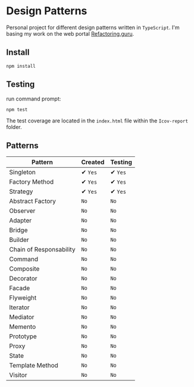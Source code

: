 # Design Patterns 
Personal project for different design patterns written in `TypeScript`.
I'm basing my work on the web portal [Refactoring.guru](https://refactoring.guru/es/design-patterns).

## Install

```shell
npm install
```

## Testing
run command prompt:
```shell
npm test
```
The test coverage are located in the `index.html` file within the `Icov-report` folder. 

## Patterns

| Pattern | Created | Testing |
|---------|---------|---------|
| Singleton | ✔ `Yes` | ✔ `Yes` |
| Factory Method | ✔ `Yes` | ✔ `Yes` |
| Strategy | ✔ `Yes` | ✔ `Yes` |
| Abstract Factory | `No` | `No` |
| Observer | `No` | `No` |
| Adapter | `No` | `No` |
| Bridge | `No` | `No` |
| Builder | `No` | `No` |
| Chain of Responsability | `No` | `No` |
| Command | `No` | `No` |
| Composite | `No` | `No` |
| Decorator | `No` | `No` |
| Facade | `No` | `No` |
| Flyweight | `No` | `No` |
| Iterator | `No` | `No` |
| Mediator | `No` | `No` |
| Memento | `No` | `No` |
| Prototype | `No` | `No` |
| Proxy | `No` | `No` |
| State | `No` | `No` |
| Template Method | `No` | `No` |
| Visitor | `No` | `No` |
